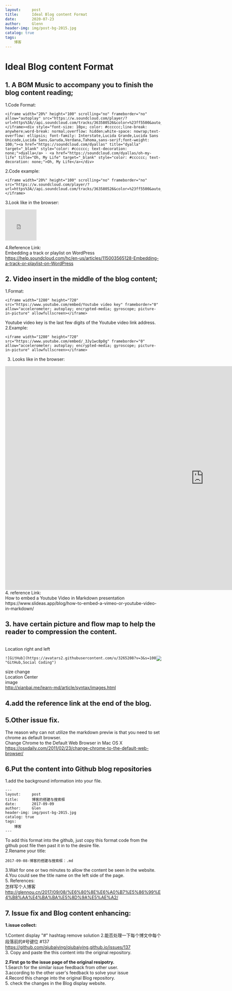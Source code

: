 ```yaml
---
layout:     post                    
title:      Ideal Blog content Format
date:       2020-07-23             
author:     Glenn                     
header-img: img/post-bg-2015.jpg  
catalog: true                      
tags:                              
    博客
---
```

# Ideal Blog content Format 

## 1. A BGM Music to accompany you to finish the blog content reading;
1.Code Format:

```
<iframe width="20%" height="100" scrolling="no" frameborder="no" allow="autoplay" src="https://w.soundcloud.com/player/?url=https%3A//api.soundcloud.com/tracks/363580526&color=%23ff5500&auto_play=false&hide_related=false&show_comments=true&show_user=true&show_reposts=false&show_teaser=true&visual=true"></iframe><div style="font-size: 10px; color: #cccccc;line-break: anywhere;word-break: normal;overflow: hidden;white-space: nowrap;text-overflow: ellipsis; font-family: Interstate,Lucida Grande,Lucida Sans Unicode,Lucida Sans,Garuda,Verdana,Tahoma,sans-serif;font-weight: 100;"><a href="https://soundcloud.com/dyallas" title="dyalla" target="_blank" style="color: #cccccc; text-decoration: none;">dyalla</a> · <a href="https://soundcloud.com/dyallas/oh-my-life" title="Oh, My Life" target="_blank" style="color: #cccccc; text-decoration: none;">Oh, My Life</a></div>
```
2.Code example:

```
<iframe width="20%" height="100" scrolling="no" frameborder="no" src="https://w.soundcloud.com/player/?url=https%3A//api.soundcloud.com/tracks/363580526&color=%23ff5500&auto_play=false&hide_related=false&show_comments=true&show_user=true&show_reposts=false&show_teaser=true&visual=true"></iframe>
```
3.Look like in the browser:

<iframe width="20%" height="100" scrolling="no" frameborder="no" src="https://w.soundcloud.com/player/?url=https%3A//api.soundcloud.com/tracks/363580526&color=%23ff5500&auto_play=false&hide_related=false&show_comments=true&show_user=true&show_reposts=false&show_teaser=true&visual=true"></iframe>

4.Reference Link:
<br>Embedding a track or playlist on WordPress
https://help.soundcloud.com/hc/en-us/articles/115003565128-Embedding-a-track-or-playlist-on-WordPress

## 2. Video insert in the middle of the blog content; 
1.Format:
```
<iframe width="1280" height="720" src="https://www.youtube.com/embed/Youtube video key" frameborder="0" allow="accelerometer; autoplay; encrypted-media; gyroscope; picture-in-picture" allowfullscreen></iframe>
```
Youtube video key is the last few digits of the Youtube video link address.
<br>2.Example:
```
<iframe width="1280" height="720" src="https://www.youtube.com/embed/_3Jy1wc8pOg" frameborder="0" allow="accelerometer; autoplay; encrypted-media; gyroscope; picture-in-picture" allowfullscreen></iframe>
```
3. Looks like in the browser:
<iframe width="1280" height="720" src="https://www.youtube.com/embed/_3Jy1wc8pOg" frameborder="0" allow="accelerometer; autoplay; encrypted-media; gyroscope; picture-in-picture" allowfullscreen></iframe>
<br>4. reference Link:
<br>How to embed a Youtube Video in Markdown presentation
<br>https://www.slideas.app/blog/how-to-embed-a-vimeo-or-youtube-video-in-markdown/

## 3. have certain picture and flow map to help the reader to compression the content.

<br>Location right and left

<img style="float: right;" src="https://avatars2.githubusercontent.com/u/3265208?v=3&s=100">

```
![GitHub](https://avatars2.githubusercontent.com/u/3265208?v=3&s=100 "GitHub,Social Coding")
```
size change
<br>Location Center
<br>image
<br>http://xianbai.me/learn-md/article/syntax/images.html
## 4.add the reference link at the end of the blog.

## 5.Other issue fix.
The reason why  can not utilize the markdown previw is that you need to set chrome as default browser.
<br>Change Chrome to the Default Web Browser in Mac OS X
<br>https://osxdaily.com/2011/02/23/change-chrome-to-the-default-web-browser/ 

## 6.Put the content into Github blog repositories
1.add the background information into your file.
```
---
layout:     post                    
title:      博客的搭建与搜索框
date:       2017-09-09             
author:     Glen                     
header-img: img/post-bg-2015.jpg  
catalog: true                      
tags:                              
    博客
---
```
To add this format into the github, just copy this format code from the github post file then past it in to the desire file.
<br>2.Rename your title:
```
2017-09-08-博客的搭建与搜索框：.md
```
3.Wait for one or two minutes to allow the content be seen in the website. 
<br>4.You could see the title name on the left side of the page. 
<br>5. References:
<br>怎样写个人博客
http://glennou.cn/2017/09/08/%E6%80%8E%E6%A0%B7%E5%86%99%E4%B8%AA%E4%BA%BA%E5%8D%9A%E5%AE%A2/

## 7. Issue fix and Blog content enhancing:
**1.issue collect:**

1.Content display "#" hashtag remove solution
2.能否处理一下每个博文中每个段落前的#号键位 #137
<br>https://github.com/qiubaiying/qiubaiying.github.io/issues/137
<br>3. Copy and paste the this content into the original repository.

**2.First go to the issue page of the original resipotry.**
<br>1.Search for the similar issue feedback from other user.
<br>3.according to the other user's feedback to solve your issue
<br>4.Record this change into the original Blog repository.
<br>5. check the changes in the Blog display website.
